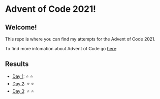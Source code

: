 # Advent of Code 2021!
## Welcome!
This repo is where you can find my attempts for the Advent of Code 2021.

To find more infomation about Advent of Code go [here](https://adventofcode.com/2021/about/):

## Results
- [Day 1](src/Day_1.py): :star: :star:
- [Day 2](src/Day_2.py): :star: :star:
- [Day 3](src/Day_3.py): :star: :star: